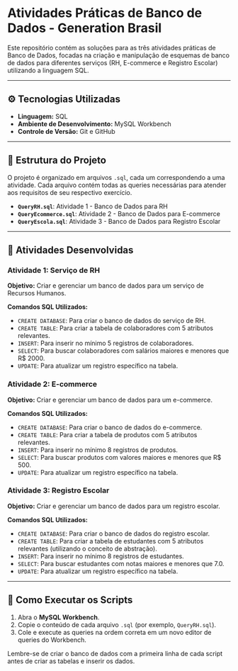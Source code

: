 # Atividades Práticas de Banco de Dados - Generation Brasil

Este repositório contém as soluções para as três atividades práticas de Banco de Dados, focadas na criação e manipulação de esquemas de banco de dados para diferentes serviços (RH, E-commerce e Registro Escolar) utilizando a linguagem SQL.

---

## ⚙️ Tecnologias Utilizadas

* **Linguagem:** SQL
* **Ambiente de Desenvolvimento:** MySQL Workbench
* **Controle de Versão:** Git e GitHub

---

## 📂 Estrutura do Projeto

O projeto é organizado em arquivos `.sql`, cada um correspondendo a uma atividade. Cada arquivo contém todas as queries necessárias para atender aos requisitos de seu respectivo exercício.

-   **`QueryRH.sql`**: Atividade 1 - Banco de Dados para RH
-   **`QueryEcommerce.sql`**: Atividade 2 - Banco de Dados para E-commerce
-   **`QueryEscola.sql`**: Atividade 3 - Banco de Dados para Registro Escolar

---

## 📝 Atividades Desenvolvidas

### Atividade 1: Serviço de RH

**Objetivo:** Criar e gerenciar um banco de dados para um serviço de Recursos Humanos.

**Comandos SQL Utilizados:**
-   `CREATE DATABASE`: Para criar o banco de dados do serviço de RH.
-   `CREATE TABLE`: Para criar a tabela de colaboradores com 5 atributos relevantes.
-   `INSERT`: Para inserir no mínimo 5 registros de colaboradores.
-   `SELECT`: Para buscar colaboradores com salários maiores e menores que R$ 2000.
-   `UPDATE`: Para atualizar um registro específico na tabela.

### Atividade 2: E-commerce

**Objetivo:** Criar e gerenciar um banco de dados para um e-commerce.

**Comandos SQL Utilizados:**
-   `CREATE DATABASE`: Para criar o banco de dados do e-commerce.
-   `CREATE TABLE`: Para criar a tabela de produtos com 5 atributos relevantes.
-   `INSERT`: Para inserir no mínimo 8 registros de produtos.
-   `SELECT`: Para buscar produtos com valores maiores e menores que R$ 500.
-   `UPDATE`: Para atualizar um registro específico na tabela.

### Atividade 3: Registro Escolar

**Objetivo:** Criar e gerenciar um banco de dados para um registro escolar.

**Comandos SQL Utilizados:**
-   `CREATE DATABASE`: Para criar o banco de dados do registro escolar.
-   `CREATE TABLE`: Para criar a tabela de estudantes com 5 atributos relevantes (utilizando o conceito de abstração).
-   `INSERT`: Para inserir no mínimo 8 registros de estudantes.
-   `SELECT`: Para buscar estudantes com notas maiores e menores que 7.0.
-   `UPDATE`: Para atualizar um registro específico na tabela.

---

## 🚀 Como Executar os Scripts

1.  Abra o **MySQL Workbench**.
2.  Copie o conteúdo de cada arquivo `.sql` (por exemplo, `QueryRH.sql`).
3.  Cole e execute as queries na ordem correta em um novo editor de queries do Workbench.

Lembre-se de criar o banco de dados com a primeira linha de cada script antes de criar as tabelas e inserir os dados.
